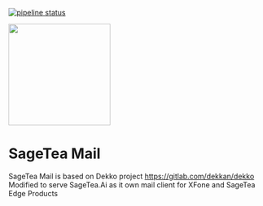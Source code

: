 [![pipeline status](https://gitlab.sagetea.ai/xfone/sagemail/sagetea-mail/badges/master/pipeline.svg)](https://gitlab.sagetea.ai/xfone/sagemail/sagetea-mail/commits/master)

<img width="200px" src="Dekko/app/assets/icons/dekko/sageteamail.png" />

# SageTea Mail

SageTea Mail is based on Dekko project https://gitlab.com/dekkan/dekko
Modified to serve SageTea.Ai as it own mail client for XFone and SageTea Edge Products